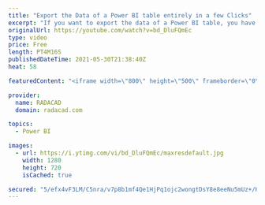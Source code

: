 ```yaml
---
title: "Export the Data of a Power BI table entirely in a few Clicks"
excerpt: "If you want to export the data of a Power BI table, you have options such as copy and paste, or putting it in a visual and export it. However, there is an easier way available too. You can use Power BI Helper (free tool) to export the entire data of the table. The instruction below explains how it is"
originalUrl: https://youtube.com/watch?v=bd_DluFQmEc
type: video
price: Free
length: PT4M16S
publishedDateTime: 2021-05-30T21:38:40Z
heat: 58

featuredContent: "<iframe width=\"800\" height=\"500\" frameborder=\"0\" src=\"https://www.youtube.com/embed/bd_DluFQmEc\" allow=\"accelerometer; autoplay; encrypted-media; gyroscope; picture-in-picture\" allowfullscreen></iframe>"

provider:
  name: RADACAD
  domain: radacad.com

topics:
  - Power BI

images:
  - url: https://i.ytimg.com/vi/bd_DluFQmEc/maxresdefault.jpg
    width: 1280
    height: 720
    isCached: true

secured: "5/efx4vF3LM/C5nra/v7p8b1mf4Qe1HjPq1ojc2wongtDsY8e8eeNu5mUz+/K8MKLM9630KxsxPQ1LvV5o1SZdEPW9kEid7CuScasvplHl52pMwWPimR5gclMeN3It8RMWPykWhvMviNGnuazwlGTkGiw0D+1Idl8jS9Q9g8ByYgi9YVI3S1d30c+HLj4MeMooPcnk3/sARTAO+1gp6h91bldFZAr7LK5GcuzWkEvXlnsJzls3UIaLw/R0+/nkQkUGNd9zh5hmmDgX0P4qmoQynd4ayStXkaKlJdhVpagbkGRrN9DGOtjVjpgi2KDlnx8qtP7whdqX9lpnObnvQ1DOftl19bU2+p4dojq1fqVtZvUdP7vMX0KhMZdDzx3GsmD0MP1ap8qTtp41wobtLWWtzc5d7ZguzyqECco1yqlBs=;7PPy/Hgjr+syMYJd9hZN7A=="
---
```


